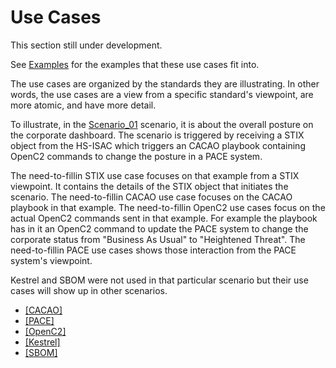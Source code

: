 # Use Cases

This section still under development.

See [Examples](../By_Example) for the examples that these
use cases fit into.

The use cases are organized by the standards they are
illustrating.
In other words, the use cases are a view from a specific
standard's viewpoint, are more atomic, and have more detail.

To illustrate, in the
[Scenario_01](../By_Example/Scenario_01.md)
scenario,
it is about the overall posture on the corporate dashboard.
The scenario is triggered by receiving
a STIX object from
the HS-ISAC which triggers an CACAO playbook
containing OpenC2 commands
to change the posture in a PACE system.

The need-to-fillin
STIX use case focuses on that example
from a STIX viewpoint.
It contains the details of the STIX object that initiates
the scenario.
The need-to-fillin
CACAO use case focuses on the CACAO playbook in that example.
The need-to-fillin
OpenC2 use cases focus on the actual OpenC2 commands
sent in that example.
For example the playbook has in it an OpenC2 command
to update the PACE system to change the corporate status
from "Business As Usual" to "Heightened Threat".
The need-to-fillin PACE use cases
shows those interaction from the PACE system's viewpoint.

Kestrel and SBOM were not used in that particular scenario
but their use cases will show up in other scenarios.

- [[CACAO]](./CACAO)
- [[PACE]](./PACE)
- [[OpenC2]](./OpenC2)
- [[Kestrel]](./Kestrel)
- [[SBOM]](./SBOM)
